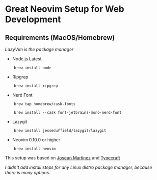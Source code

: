 # Great Neovim Setup for Web Development

## Requirements (MacOS/Homebrew)

_LazyVim is the package manager_

- Node.js Latest

```
    brew install node
```

- Ripgrep

```
    brew install ripgrep
```

- Nerd Font

```
    brew tap homebrew/cask-fonts
```

```
    brew install --cask font-jetbrains-mono-nerd-font
```

- Lazygit

```
    brew install jesseduffield/lazygit/lazygit
```

- Neovim 0.10.0 or higher

```
    brew install neovim
```

This setup was based on [Josean Martinez](https://www.josean.com) and [Typecraft](https://www.typecraft.dev/)

_I didn't add install steps for any Linux distro package manager, because there is many options._

